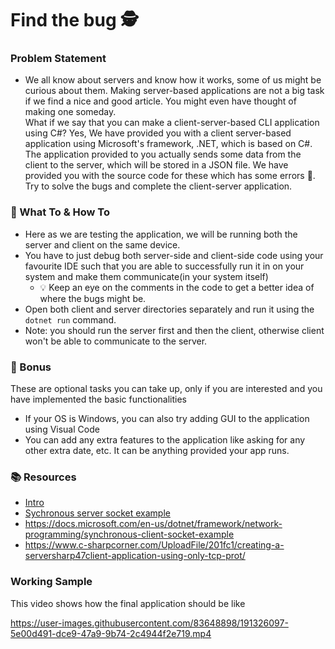# Find the bug 🕵️
### Problem Statement
- We all know about servers and know how it works, some of us might be curious about them. Making server-based applications are not a big task if we find a nice and good article. You might even have thought of making one someday. \
What if we say that you can make a client-server-based CLI application using C#? Yes, We have provided you with a client server-based application using Microsoft's framework, .NET, which is based on C#. The application provided to you actually sends some data from the client to the server, which will be stored in a JSON file. We have provided you with the source code for these which has some errors :bug:. Try to solve the bugs and complete the client-server application.

### :thinking: What To & How To
- Here as we are testing the application, we will be running both the server and client on the same device.
- You have to just debug both server-side and client-side code using your favourite IDE such that you are able to successfully run it in on your system and make them communicate(in your system itself)
  -  :bulb: Keep an eye on the comments in the code to get a better idea of where the bugs might be. 
- Open both client and server directories separately and run it using the `dotnet run` command.
- Note: you should run the server first and then the client, otherwise client won't be able to communicate to the server.

### :star_struck: Bonus
These are optional tasks you can take up, only if you are interested and you have implemented the basic functionalities
- If your OS is Windows, you can also try adding GUI to the application using Visual Code
- You can add any extra features to the application like asking for any other extra date, etc. It can be anything provided your app runs.

### :books: Resources
- [Intro](https://dotnet.microsoft.com/en-us/learn/dotnet/hello-world-tutorial/intro)
- [Sychronous server socket example](https://docs.microsoft.com/en-us/dotnet/framework/network-programming/synchronous-server-socket-example)
- https://docs.microsoft.com/en-us/dotnet/framework/network-programming/synchronous-client-socket-example
- https://www.c-sharpcorner.com/UploadFile/201fc1/creating-a-serversharp47client-application-using-only-tcp-prot/

### Working Sample
This video shows how the final application should be like

https://user-images.githubusercontent.com/83648898/191326097-5e00d491-dce9-47a9-9b74-2c4944f2e719.mp4

